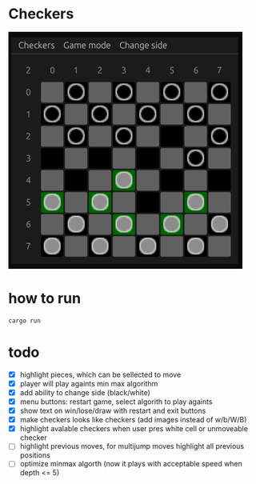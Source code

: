 # Checkers
![](./game.png)

# how to run
```
cargo run
```

# todo
- [X] highlight pieces, which can be sellected to move
- [X] player will play againts min max algorithm
- [X] add ability to change side (black/white)
- [X] menu buttons: restart game, select algorith to play againts
- [X] show text on win/lose/draw with restart and exit buttons
- [X] make checkers looks like checkers (add images instead of w/b/W/B)
- [X] highlight avalable checkers when user pres white cell or unmoveable checker
- [ ] highlight previous moves, for multijump moves highlight all previous positions
- [ ] optimize minmax algorth (now it plays with acceptable speed when depth <= 5)
